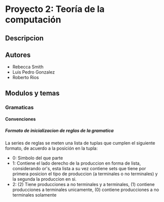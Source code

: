 # Proyecto 2: Teoría de la computación

## Descripcion

## Autores
- Rebecca Smith
- Luis Pedro Gonzalez
- Roberto Rios
## Modulos y temas

### Gramaticas

#### Convenciones
##### Formato de inicializacion de reglas de la gramatica

La series de reglas se meten una lista de tuplas que cumplen el siguiente formato, de acuerdo a la posición en la tupla: 
- 0: Simbolo del que parte
- 1: Contiene el lado derecho de la produccion en forma de lista, considerando or's, esta lista a su vez contiene sets que tiene por primera posicion el tipo de produccion (a terminales o no terminales) y la segunda la produccion en si.
- 2: (2) Tiene producciones a no terminales y a terminales, (1) contiene producciones a terminales unicamente, (0) contiene producciones a no terminales solamente
